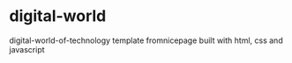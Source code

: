 # digital-world
digital-world-of-technology template fromnicepage built with html, css and javascript

